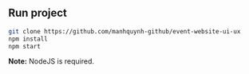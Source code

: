 ## Run project

```sh
git clone https://github.com/manhquynh-github/event-website-ui-ux
npm install
npm start
```

**Note:** NodeJS is required.
